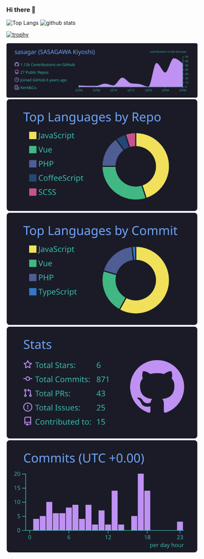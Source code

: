 ### Hi there 👋

<!--
**sasagar/sasagar** is a ✨ _special_ ✨ repository because its `README.md` (this file) appears on your GitHub profile.

Here are some ideas to get you started:

- 🔭 I’m currently working on ...
- 🌱 I’m currently learning ...
- 👯 I’m looking to collaborate on ...
- 🤔 I’m looking for help with ...
- 💬 Ask me about ...
- 📫 How to reach me: ...
- 😄 Pronouns: ...
- ⚡ Fun fact: ...
-->

<div align="left"> 
  <img alt="Top Langs" height="150px" src="https://github-readme-stats.vercel.app/api/top-langs/?username=sasagar&layout=compact&theme=tokyonight&hide_border=true">
  <img alt="github stats" height="150px" src="https://github-readme-stats.vercel.app/api?username=sasagar&theme=tokyonight&show_icons=true&hide_border=true">
</div>

[![trophy](https://github-profile-trophy.vercel.app/?username=sasagar&theme=tokyonight&column=7&no-frame=true&title=MultiLanguage,Commits,Repositories,Issues,PullRequest,Stars,Followers)](https://github.com/ryo-ma/github-profile-trophy)


[![](https://raw.githubusercontent.com/sasagar/sasagar/main/profile-summary-card-output/tokyonight/0-profile-details.svg)](https://github.com/vn7n24fzkq/github-profile-summary-cards)
[![](https://raw.githubusercontent.com/sasagar/sasagar/main/profile-summary-card-output/tokyonight/1-repos-per-language.svg)](https://github.com/vn7n24fzkq/github-profile-summary-cards) [![](https://raw.githubusercontent.com/sasagar/sasagar/main/profile-summary-card-output/tokyonight/2-most-commit-language.svg)](https://github.com/vn7n24fzkq/github-profile-summary-cards)
[![](https://raw.githubusercontent.com/sasagar/sasagar/main/profile-summary-card-output/tokyonight/3-stats.svg)](https://github.com/vn7n24fzkq/github-profile-summary-cards) [![](https://raw.githubusercontent.com/sasagar/sasagar/main/profile-summary-card-output/tokyonight/4-productive-time.svg)](https://github.com/vn7n24fzkq/github-profile-summary-cards)
